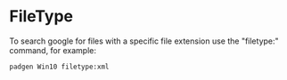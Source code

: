 ﻿# FileType

To search google for files with a specific file extension use the "filetype:" command, for example:

    padgen Win10 filetype:xml
